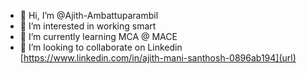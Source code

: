 - 👋 Hi, I’m @Ajith-Ambattuparambil
- 👀 I’m interested in working smart
- 🌱 I’m currently learning MCA @ MACE
- 💞️ I’m looking to collaborate on Linkedin [https://www.linkedin.com/in/ajith-mani-santhosh-0896ab194](url)

<!---
Ajith-Ambattuparambil/Ajith-Ambattuparambil is a ✨ special ✨ repository because its `README.md` (this file) appears on your GitHub profile.
You can click the Preview link to take a look at your changes.
--->
